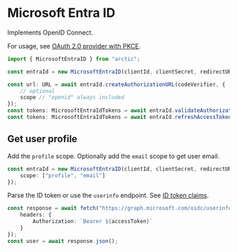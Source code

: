 # Microsoft Entra ID

Implements OpenID Connect.

For usage, see [OAuth 2.0 provider with PKCE](../oauth2-pkce.md).

```ts
import { MicrosoftEntraID } from "arctic";

const entraId = new MicrosoftEntraID(clientId, clientSecret, redirectURI);
```

```ts
const url: URL = await entraId.createAuthorizationURL(codeVerifier, {
	// optional
	scope // "openid" always included
});
const tokens: MicrosoftEntraIdTokens = await entraId.validateAuthorizationCode(code, codeVerifier);
const tokens: MicrosoftEntraIdTokens = await entraId.refreshAccessToken(refreshToken);
```

## Get user profile

Add the `profile` scope. Optionally add the `email` scope to get user email.

```ts
const entraId = new MicrosoftEntraID(clientId, clientSecret, redirectURI, {
	scope: ["profile", "email"]
});
```

Parse the ID token or use the `userinfo` endpoint. See [ID token claims](https://learn.microsoft.com/en-us/entra/identity-platform/id-token-claims-reference).

```ts
const response = await fetch("https://graph.microsoft.com/oidc/userinfo", {
	headers: {
		Authorization: `Bearer ${accessToken}`
	}
});
const user = await response.json();
```
